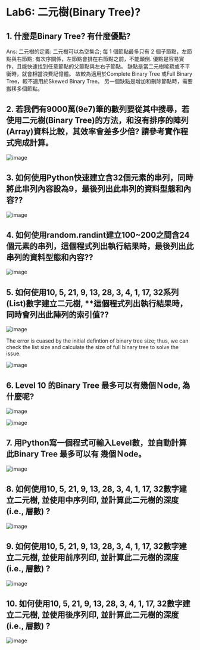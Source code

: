 # Lab6: 二元樹(Binary Tree)?

## 1. 什麼是Binary Tree? 有什麼優點?
Ans: 二元樹的定義: 二元樹可以為空集合; 每 1 個節點最多只有 2 個子節點，左節點與右節點; 有次序關係，左節點會排在右節點之前，不能顛倒. 優點是容易實作，且能快速找到任意節點的父節點與左右子節點。 缺點是當二元樹稀疏或不平衡時，就會相當浪費記憶體。 故較為適用於Complete Binary Tree 或Full Binary Tree，較不適用於Skewed Binary Tree。 另一個缺點是增加和刪除節點時，需要搬移多個節點。


## 2. 若我們有9000萬(9e7)筆的數列要從其中搜尋，若使用二元樹(Binary Tree)的方法，和沒有排序的陣列(Array)資料比較，其效率會差多少倍? 請參考實作程式完成計算。

![image](https://user-images.githubusercontent.com/89304181/172033359-7cc8957a-abf9-4209-9b64-43fde178ca17.png)

## 3. 如何使用Python快速建立含32個元素的串列，同時將此串列內容設為9，最後列出此串列的資料型態和內容??

![image](https://user-images.githubusercontent.com/89304181/172033451-b42695be-17fa-4143-8326-312e179eca28.png)

## 4. 如何使用random.randint建立100~200之間含24個元素的串列，這個程式列出執行結果時，最後列出此串列的資料型態和內容??

![image](https://user-images.githubusercontent.com/89304181/172033493-74541537-18e7-46c2-9e46-301fe9931150.png)

## 5. 如何使用10, 5, 21, 9, 13, 28, 3, 4, 1, 17, 32系列(List)數字建立二元樹, **這個程式列出執行結果時，同時會列出此陣列的索引值??

![image](https://user-images.githubusercontent.com/89304181/172034025-1f1fef60-c96f-48b0-b29f-b28fbbc94c11.png)

The error is cuased by the initial defintion of binary tree size; thus, we can check the list size and calculate the size of full binary tree to solve the issue.

![image](https://user-images.githubusercontent.com/89304181/172034098-4b8c9237-06e5-452a-af11-d985c910a555.png)

## 6. Level 10 的Binary Tree 最多可以有幾個Ｎode, 為什麼呢?

![image](https://user-images.githubusercontent.com/89304181/172034258-28ee24da-e3c5-4e59-9849-43a55161408d.png)

![image](https://user-images.githubusercontent.com/89304181/172034293-5aa6e9e6-1eeb-45cf-90c7-bf2e9f841f28.png)

## 7. 用Python寫一個程式可輸入Level數，並自動計算此Binary Tree 最多可以有 幾個Ｎode。

![image](https://user-images.githubusercontent.com/89304181/172034354-e0b995c2-93e1-49e9-9fc1-5ed28488703e.png)

## 8. 如何使用10, 5, 21, 9, 13, 28, 3, 4, 1, 17, 32數字建立二元樹, 並使用中序列印, 並計算此二元樹的深度(i.e., 層數) ?

![image](https://user-images.githubusercontent.com/89304181/172034547-77aa32f8-deb7-4a41-8c66-e9473a6e15d4.png)

## 9. 如何使用10, 5, 21, 9, 13, 28, 3, 4, 1, 17, 32數字建立二元樹, 並使用前序列印, 並計算此二元樹的深度(i.e., 層數) ?

![image](https://user-images.githubusercontent.com/89304181/172034671-2ae1aa05-3547-4e0c-8b71-bf1d8b8cc182.png)

## 10. 如何使用10, 5, 21, 9, 13, 28, 3, 4, 1, 17, 32數字建立二元樹, 並使用後序列印, 並計算此二元樹的深度(i.e., 層數) ?

![image](https://user-images.githubusercontent.com/89304181/172034688-f55a40d8-f6d6-4d4d-83b2-d89af977a60a.png)


